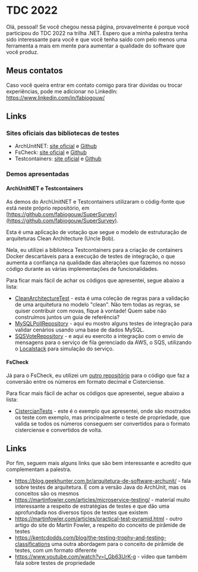 # TDC 2022

Olá, pessoal! Se você chegou nessa página, provavelmente é porque você participou do TDC 2022 na trilha .NET. Espero que a minha palestra tenha sido interessante para você e que você tenha saído com pelo menos uma ferramenta a mais em mente para aumentar a qualidade do software que você produz.

## Meus contatos

Caso você queira entrar em contato comigo para tirar dúvidas ou trocar experiências, pode me adicionar no LinkedIn: https://www.linkedin.com/in/fabiogouw/

## Links

### Sites oficiais das bibliotecas de testes

- ArchUnitNET: [site oficial](https://archunitnet.readthedocs.io/en/latest/) e [Github](https://github.com/TNG/ArchUnitNET/)
- FsCheck: [site oficial](https://fscheck.github.io/FsCheck/) e [Github](https://github.com/fscheck/FsCheck)
- Testcontainers: [site oficial](https://www.testcontainers.org/) e [Github](https://github.com/testcontainers/testcontainers-dotnet)

### Demos apresentadas

#### ArchUnitNET e Testcontainers

As demos do ArchUnitNET e Testcontainers utilizaram o códig-fonte que está neste próprio repositório, em [https://github.com/fabiogouw/SuperSurvey](https://github.com/fabiogouw/SuperSurvey).

Esta é uma aplicação de votação que segue o modelo de estruturação de arquiteturas Clean Architecture (Uncle Bob).

Nela, eu utilizei a biblioteca Testcontainers para a criação de containers Docker descartáveis para a execução de testes de integração, o que aumenta a confiança na qualidade das alterações que fazemos no nosso código durante as várias implementações de funcionalidades.

Para ficar mais fácil de achar os códigos que apresentei, segue abaixo a lista:
- [CleanArchitectureTest](../src/SuperSurvey.Architecture.Tests/CleanArchitectureTest.cs) - esta é uma coleção de regras para a validação de uma arquitetura no modelo "clean". Não tem todas as regras, se quiser contribuir com novas, fique à vontade! Quem sabe não construímos juntos um guia de referência?
- [MySQLPollRepository](../src/SuperSurvey.Adapters/MySQLPollRepository.cs) - aqui eu mostro alguns testes de integração para validar cenários usando uma base de dados MySQL.
- [SQSVoteRepository](../src/SuperSurvey.Adapters/SQSVoteRepository.cs) - e aqui eu exercito a integração com o envio de mensagens para o serviço de fila gerenciado da AWS, o SQS, utilizando o [Localstack](https://localstack.cloud/) para simulação do serviço.

#### FsCheck

Já para o FsCheck, eu utilizei um [outro repositório](https://github.com/fabiogouw/AncientNumerals) para o código que faz a conversão entre os números em formato decimal e Cisterciense.

Para ficar mais fácil de achar os códigos que apresentei, segue abaixo a lista:
- [CistercianTests](https://github.com/fabiogouw/AncientNumerals/blob/main/src/AncientNumerals.Tests/CistercianTests.cs) - este é o exemplo que apresentei, onde são mostrados os teste com exemplo, mas principalmente o teste de propriedade, que valida se todos os números conseguem ser convertidos para o formato cisterciense e convertidos de volta.



## Links

Por fim, seguem mais alguns links que são bem interessante e acredito que complementam a palestra.

- https://blog.geekhunter.com.br/arquitetura-de-software-archunit/ - fala sobre testes de arquitetura. É com a versão Java do ArchUnit, mas os conceitos são os mesmos
- https://martinfowler.com/articles/microservice-testing/ - material muito interessante a respeito de estratégias de testes e que dão uma aprofundada nos diversos tipos de testes que existem
- https://martinfowler.com/articles/practical-test-pyramid.html - outro artigo do site do Martin Fowler, a respeito do conceito de pirâmide de testes
- https://kentcdodds.com/blog/the-testing-trophy-and-testing-classifications uma outra abordagem para o conceito de pirâmide de testes, com um formato diferente
- https://www.youtube.com/watch?v=I_Gb63UrK-g - vídeo que também fala sobre testes de propriedade